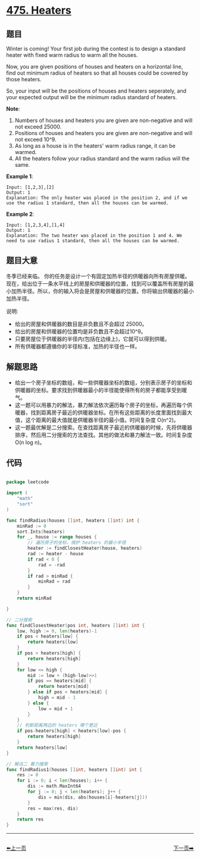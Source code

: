 # [475. Heaters](https://leetcode.com/problems/heaters/)

## 题目

Winter is coming! Your first job during the contest is to design a standard heater with fixed warm radius to warm all the houses.

Now, you are given positions of houses and heaters on a horizontal line, find out minimum radius of heaters so that all houses could be covered by those heaters.

So, your input will be the positions of houses and heaters seperately, and your expected output will be the minimum radius standard of heaters.

**Note**:

1. Numbers of houses and heaters you are given are non-negative and will not exceed 25000.
2. Positions of houses and heaters you are given are non-negative and will not exceed 10^9.
3. As long as a house is in the heaters' warm radius range, it can be warmed.
4. All the heaters follow your radius standard and the warm radius will the same.

**Example 1**:

    Input: [1,2,3],[2]
    Output: 1
    Explanation: The only heater was placed in the position 2, and if we use the radius 1 standard, then all the houses can be warmed.

**Example 2**:

    Input: [1,2,3,4],[1,4]
    Output: 1
    Explanation: The two heater was placed in the position 1 and 4. We need to use radius 1 standard, then all the houses can be warmed.



## 题目大意


冬季已经来临。 你的任务是设计一个有固定加热半径的供暖器向所有房屋供暖。现在，给出位于一条水平线上的房屋和供暖器的位置，找到可以覆盖所有房屋的最小加热半径。所以，你的输入将会是房屋和供暖器的位置。你将输出供暖器的最小加热半径。

说明:

- 给出的房屋和供暖器的数目是非负数且不会超过 25000。
- 给出的房屋和供暖器的位置均是非负数且不会超过10^9。
- 只要房屋位于供暖器的半径内(包括在边缘上)，它就可以得到供暖。
- 所有供暖器都遵循你的半径标准，加热的半径也一样。



## 解题思路


- 给出一个房子坐标的数组，和一些供暖器坐标的数组，分别表示房子的坐标和供暖器的坐标。要求找到供暖器最小的半径能使得所有的房子都能享受到暖气。
- 这一题可以用暴力的解法，暴力解法依次遍历每个房子的坐标，再遍历每个供暖器，找到距离房子最近的供暖器坐标。在所有这些距离的长度里面找到最大值，这个距离的最大值就是供暖器半径的最小值。时间复杂度 O(n^2)。
- 这一题最优解是二分搜索。在查找距离房子最近的供暖器的时候，先将供暖器排序，然后用二分搜索的方法查找。其他的做法和暴力解法一致。时间复杂度 O(n log n)。


## 代码

```go

package leetcode

import (
	"math"
	"sort"
)

func findRadius(houses []int, heaters []int) int {
	minRad := 0
	sort.Ints(heaters)
	for _, house := range houses {
		// 遍历房子的坐标，维护 heaters 的最小半径
		heater := findClosestHeater(house, heaters)
		rad := heater - house
		if rad < 0 {
			rad = -rad
		}
		if rad > minRad {
			minRad = rad
		}
	}
	return minRad

}

// 二分搜索
func findClosestHeater(pos int, heaters []int) int {
	low, high := 0, len(heaters)-1
	if pos < heaters[low] {
		return heaters[low]
	}
	if pos > heaters[high] {
		return heaters[high]
	}
	for low <= high {
		mid := low + (high-low)>>1
		if pos == heaters[mid] {
			return heaters[mid]
		} else if pos < heaters[mid] {
			high = mid - 1
		} else {
			low = mid + 1
		}
	}
	// 判断距离两边的 heaters 哪个更近
	if pos-heaters[high] < heaters[low]-pos {
		return heaters[high]
	}
	return heaters[low]
}

// 解法二 暴力搜索
func findRadius1(houses []int, heaters []int) int {
	res := 0
	for i := 0; i < len(houses); i++ {
		dis := math.MaxInt64
		for j := 0; j < len(heaters); j++ {
			dis = min(dis, abs(houses[i]-heaters[j]))
		}
		res = max(res, dis)
	}
	return res
}

```


----------------------------------------------
<div style="display: flex;justify-content: space-between;align-items: center;">
<p><a href="https://books.halfrost.com/leetcode/ChapterFour/0400~0499/0474.Ones-and-Zeroes/">⬅️上一页</a></p>
<p><a href="https://books.halfrost.com/leetcode/ChapterFour/0400~0499/0476.Number-Complement/">下一页➡️</a></p>
</div>
